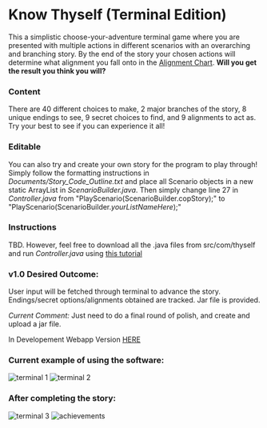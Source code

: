 # Know Thyself (Terminal Edition)

This a simplistic choose-your-adventure terminal game where you are presented with multiple actions in different scenarios with an overarching and branching story. 
By the end of the story your chosen actions will determine what alignment you fall onto in the [Alignment Chart](https://en.wikipedia.org/wiki/Alignment_(Dungeons_%26_Dragons)).
**Will you get the result you think you will?**

### Content
There are 40 different choices to make, 2 major branches of the story, 8 unique endings to see, 9 secret choices to find, and 9 alignments to act as. Try your best to see if you can experience it all!

### Editable
You can also try and create your own story for the program to play through! Simply follow the formatting instructions in _Documents/Story_Code_Outline.txt_ and place all Scenario objects in a new static ArrayList<Scenario> in _ScenarioBuilder.java_.
Then simply change line 27 in _Controller.java_ from "PlayScenario(ScenarioBuilder.copStory);" to "PlayScenario(ScenarioBuilder._yourListNameHere_);"

### Instructions
TBD. However, feel free to download all the .java files from src/com/thyself and run _Controller.java_ using [this tutorial](https://www.freecodecamp.org/news/how-to-execute-and-run-java-code/)

### v1.0 Desired Outcome:
User input will be fetched through terminal to advance the story. Endings/secret options/alignments obtained are tracked. Jar file is provided.

_Current Comment:_
Just need to do a final round of polish, and create and upload a jar file.

In Developement Webapp Version [HERE](https://github.com/sharktrexer/Know_Thyself)

### Current example of using the software:

![terminal 1](https://github.com/user-attachments/assets/e16caf2b-c6b7-4ea1-8e65-46649d4f7068)
![terminal 2](https://github.com/user-attachments/assets/4ae42631-749f-4d42-8555-dbc1ee33d170)
### After completing the story:

![terminal 3](https://github.com/user-attachments/assets/cb0ebc90-8065-4201-8420-2ce87db034d0)
![achievements](https://github.com/user-attachments/assets/99f4d5ec-3c30-4498-8c6c-abed65ba985a)

